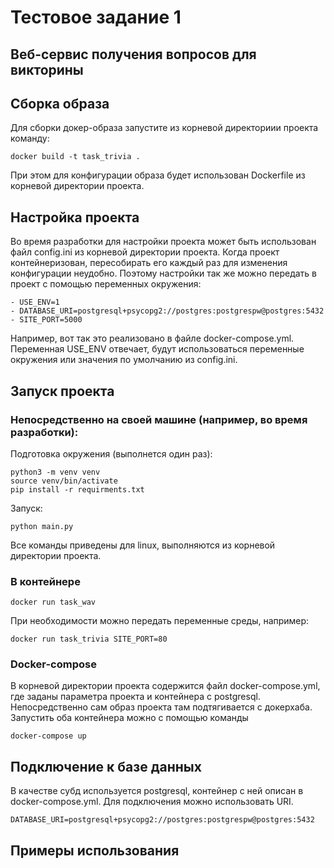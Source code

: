 # Тестовое задание 1
## Веб-сервис получения вопросов для викторины

 ## Cборка образа
 Для сборки докер-образа запустите из корневой директориии проекта команду:
 ```
docker build -t task_trivia .
 ```
 При этом для конфигурации образа будет использован Dockerfile из корневой директории проекта.

 ## Настройка проекта
 Во время разработки для настройки проекта может быть использован файл config.ini из корневой директории проекта.
 Когда проект контейнеризован, пересобирать его каждый раз для изменения конфигурации неудобно. Поэтому настройки так же можно передать в проект с помощью переменных окружения:
 ```
- USE_ENV=1
- DATABASE_URI=postgresql+psycopg2://postgres:postgrespw@postgres:5432
- SITE_PORT=5000
 ```
 Например, вот так это реализовано в файле docker-compose.yml.
 Переменная USE_ENV отвечает, будут использоваться переменные окружения или значения по умолчанию из config.ini.

## Запуск проекта
### Непосредственно на своей машине (например, во время разработки):
Подготовка окружения (выполнется один раз):
```
python3 -m venv venv
source venv/bin/activate
pip install -r requirments.txt
```
Запуск:
```
python main.py
```
Все команды приведены для linux, выполняются из корневой директории проекта.
### В контейнере
```
docker run task_wav 
```
При необходимости можно передать переменные среды, например:
```
docker run task_trivia SITE_PORT=80
```
### Docker-compose
В корневой директории проекта содержится файл docker-compose.yml, где заданы параметра проекта и контейнера с postgresql. Непосредственно сам образ проекта там подтягивается с докерхаба. Запустить оба контейнера можно с помощью команды
```
docker-compose up
```

## Подключение к базе данных
В качестве субд используется postgresql, контейнер с ней описан в docker-compose.yml.
Для подключения можно использовать URI.
```
DATABASE_URI=postgresql+psycopg2://postgres:postgrespw@postgres:5432
```

 ## Примеры использования
